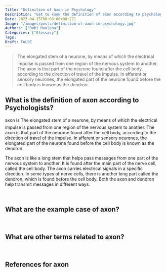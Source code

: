 ```yaml
---
Title: "Definition of Axon in Psychology"
Description: "Get to know the definition of axon according to psychologists."
Date: 2023-04-15T06:00:00+00:271
Image: "/images/posts/definition-of-axon-in-psychology.jpg"
Authors: ["Robi Maulana"]
Categories: ["Glossary"]
Tags: 
Draft: FALSE
---
```





> The elongated stem of a neurone, by means of which the electrical impulse is passed from one region of the nervous system to another. The axon is that part of the neurone found after the cell body, according to the direction of travel of the impulse. In afferent or sensory neurones, the elongated part of the neurone found before the cell body is known as the dendron.

## What is the definition of axon according to Psychologists?

axon is The elongated stem of a neurone, by means of which the electrical impulse is passed from one region of the nervous system to another. The axon is that part of the neurone found after the cell body, according to the direction of travel of the impulse. In afferent or sensory neurones, the elongated part of the neurone found before the cell body is known as the dendron.

The axon is like a long stem that helps pass messages from one part of the nervous system to another. It is found after the main part of the nerve cell, called the cell body. The axon carries electrical signals in a specific direction. In some types of nerve cells, there is another long part called the dendron, which is found before the cell body. Both the axon and dendron help transmit messages in different ways.

 

## What are the example case of axon?

 

## What are other terms related to axon?

 

## References for axon
